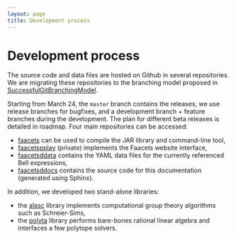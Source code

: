 ```yaml
---
layout: page
title: Development process
---
```


Development process
===================

The source code and data files are hosted on Github in several
repositories. We are migrating these repositories to the branching model
proposed in
[SuccessfulGitBranchingModel](http://nvie.com/posts/a-successful-git-branching-model/).

Starting from March 24, the `master` branch contains the releases, we
use release branches for bugfixes, and a development branch + feature
branches during the development. The plan for different beta releases is
detailed in roadmap. Four main repositories can be accessed:

-   [faacets](https://github.com/denisrosset/faacets) can be used to
    compile the JAR library and command-line tool,
-   [faacetspplay](https://github.com/denisrosset/faacets-play)
    (private) implements the Faacets website interface,
-   [faacetsddata](https://github.com/denisrosset/faacets-data) contains
    the YAML data files for the currently referenced Bell expressions,
-   [faacetsddocs](https://github.com/denisrosset/faacets-docs) contains
    the source code for this documentation (generated using Sphinx).

In addition, we developed two stand-alone libraries:

-   the [alasc](https://github.com/denisrosset/alasc) library implements
    computational group theory algorithms such as Schreier-Sims,
-   the [polyta](https://github.com/denisrosset/polyta) library performs
    bare-bones rational linear algebra and interfaces a few polytope
    solvers.

